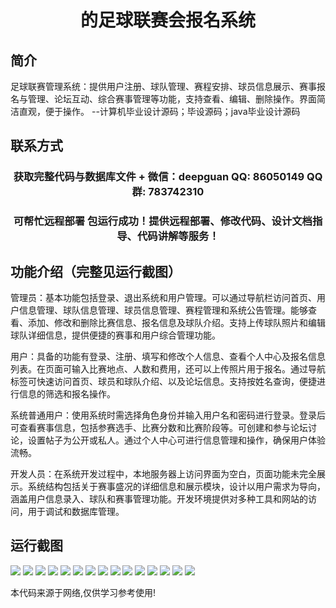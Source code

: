 <p><h1 align="center">的足球联赛会报名系统</h1></p>

## 简介
足球联赛管理系统：提供用户注册、球队管理、赛程安排、球员信息展示、赛事报名与管理、论坛互动、综合赛事管理等功能，支持查看、编辑、删除操作。界面简洁直观，便于操作。    --计算机毕业设计源码；毕设源码；java毕业设计源码


## 联系方式
<p><h3 align="center">获取完整代码与数据库文件 + 微信：deepguan QQ: 86050149 QQ群: 783742310</h3></p>
<p><h3 align="center">可帮忙远程部署 包运行成功！提供远程部署、修改代码、设计文档指导、代码讲解等服务！</h3></p>

## 功能介绍（完整见运行截图）
管理员：基本功能包括登录、退出系统和用户管理。可以通过导航栏访问首页、用户信息管理、球队信息管理、球员信息管理、赛程管理和系统公告管理。能够查看、添加、修改和删除比赛信息、报名信息及球队介绍。支持上传球队照片和编辑球队详细信息，提供便捷的赛事和用户综合管理功能。

用户：具备的功能有登录、注册、填写和修改个人信息、查看个人中心及报名信息列表。在页面可输入比赛地点、人数和费用，还可以上传照片用于报名。通过导航标签可快速访问首页、球员和球队介绍、以及论坛信息。支持按姓名查询，便捷进行信息的筛选和报名操作。

系统普通用户：使用系统时需选择角色身份并输入用户名和密码进行登录。登录后可查看赛事信息，包括参赛选手、比赛分数和比赛阶段等。可创建和参与论坛讨论，设置帖子为公开或私人。通过个人中心可进行信息管理和操作，确保用户体验流畅。

开发人员：在系统开发过程中，本地服务器上访问界面为空白，页面功能未完全展示。系统结构包括关于赛事盛况的详细信息和展示模块，设计以用户需求为导向，涵盖用户信息录入、球队和赛事管理功能。开发环境提供对多种工具和网站的访问，用于调试和数据库管理。


## 运行截图
![](https://bs-1329754181.cos.ap-shanghai.myqcloud.com/ssm/FootballLeagueRegistrationSystem/img/001.jpg)
![](https://bs-1329754181.cos.ap-shanghai.myqcloud.com/ssm/FootballLeagueRegistrationSystem/img/002.jpg)
![](https://bs-1329754181.cos.ap-shanghai.myqcloud.com/ssm/FootballLeagueRegistrationSystem/img/003.jpg)
![](https://bs-1329754181.cos.ap-shanghai.myqcloud.com/ssm/FootballLeagueRegistrationSystem/img/004.jpg)
![](https://bs-1329754181.cos.ap-shanghai.myqcloud.com/ssm/FootballLeagueRegistrationSystem/img/005.jpg)
![](https://bs-1329754181.cos.ap-shanghai.myqcloud.com/ssm/FootballLeagueRegistrationSystem/img/006.jpg)
![](https://bs-1329754181.cos.ap-shanghai.myqcloud.com/ssm/FootballLeagueRegistrationSystem/img/007.jpg)
![](https://bs-1329754181.cos.ap-shanghai.myqcloud.com/ssm/FootballLeagueRegistrationSystem/img/008.jpg)
![](https://bs-1329754181.cos.ap-shanghai.myqcloud.com/ssm/FootballLeagueRegistrationSystem/img/009.jpg)
![](https://bs-1329754181.cos.ap-shanghai.myqcloud.com/ssm/FootballLeagueRegistrationSystem/img/010.jpg)
![](https://bs-1329754181.cos.ap-shanghai.myqcloud.com/ssm/FootballLeagueRegistrationSystem/img/011.jpg)
![](https://bs-1329754181.cos.ap-shanghai.myqcloud.com/ssm/FootballLeagueRegistrationSystem/img/012.jpg)
![](https://bs-1329754181.cos.ap-shanghai.myqcloud.com/ssm/FootballLeagueRegistrationSystem/img/013.jpg)
![](https://bs-1329754181.cos.ap-shanghai.myqcloud.com/ssm/FootballLeagueRegistrationSystem/img/014.jpg)
![](https://bs-1329754181.cos.ap-shanghai.myqcloud.com/ssm/FootballLeagueRegistrationSystem/img/015.jpg)

<p>本代码来源于网络,仅供学习参考使用!</p>
